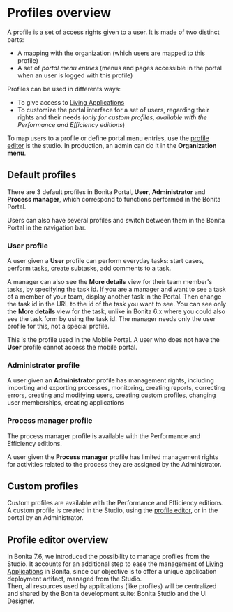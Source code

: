 # Profiles overview

A profile is a set of access rights given to a user. It is made of two distinct parts: 

- A mapping with the organization (which users are mapped to this profile)
- A set of _portal menu entries_ (menus and pages accessible in the portal when an user is logged with this profile)

Profiles can be used in differents ways:

- To give access to [Living Applications](applications.md)
- To customize the portal interface for a set of users, regarding their rights and their needs (_only for custom profiles, available with the Performance and Efficiency editions_)

To map users to a profile or define portal menu entries, use the [profile editor](profileCreation.md) is the studio. In production, an admin can do it in the **Organization menu**.

## Default profiles

There are 3 default profiles in Bonita Portal, **User**, **Administrator** and **Process manager**, which correspond to functions performed in the Bonita Portal.

Users can also have several profiles and switch between them in the Bonita Portal in the navigation bar.

### User profile

A user given a **User** profile can perform everyday tasks: start cases, perform tasks, create subtasks, add comments to a task. 

A manager can also see the **More details** view for their team member's tasks, by specifying the task id. 
If you are a manager and want to see a task of a member of your team, display another task in the Portal. Then change the task id in the URL to the id of the task you want to see. 
You can see only the **More details** view for the task, unlike in Bonita 6.x where you could also see the task form by using the task id.
The manager needs only the user profile for this, not a special profile.

This is the profile used in the Mobile Portal. A user who does not have the **User** profile cannot access the mobile portal. 

### Administrator profile

A user given an **Administrator** profile has management rights, including importing and exporting processes, monitoring, creating reports, correcting errors, creating and modifying users, creating custom profiles, changing user memberships, creating applications

### Process manager profile

The process manager profile is available with the Performance and Efficiency editions.

A user given the **Process manager** profile has limited management rights for activities related to the process they are assigned by the Administrator.

## Custom profiles

Custom profiles are available with the Performance and Efficiency editions. 
A custom profile is created in the Studio, using the [profile editor](profileCreation.md), or in the portal by an Administrator.  

## Profile editor overview

in Bonita 7.6, we introduced the possibility to manage profiles from the Studio.
It accounts for an additional step to ease the management of [Living Applications](applications.md) in Bonita, since our objective is to offer a unique application deployment artifact, managed from the Studio.  
Then, all resources used by applications (like profiles) will be centralized and shared by the Bonita development suite: Bonita Studio and the UI Designer.